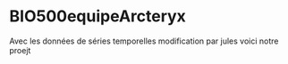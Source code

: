 # BIO500equipeArcteryx
Avec les données de séries temporelles
modification par jules voici notre proejt